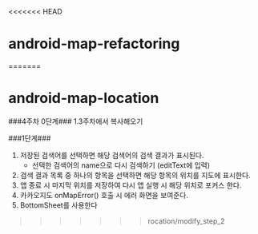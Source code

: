 <<<<<<< HEAD
# android-map-refactoring
=======
# android-map-location

###4주차 0단계###
1.3주차에서 복사해오기

###1단계###
1. 저장된 검색어를 선택하면 해당 검색어의 검색 결과가 표시된다.
   - 선택한 검색어의 name으로 다시 검색하기 (editText에 입력)
2. 검색 결과 목록 중 하나의 항목을 선택하면 해당 항목의 위치를 지도에 표시한다.
3. 앱 종료 시 마지막 위치를 저장하여 다시 앱 실행 시 해당 위치로 포커스 한다.
4. 카카오지도 onMapError() 호출 시 에러 화면을 보여준다.
5. BottomSheet를 사용한다

>>>>>>> rocation/modify_step_2
